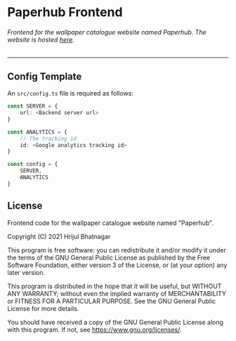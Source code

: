 # Paperhub Frontend

###### Frontend for the wallpaper catalogue website named Paperhub. The website is hosted [here](https://paperhub.aviusx.dev "here").

---

## Config Template

An `src/config.ts` file is required as follows:

```ts
const SERVER = {
    url: <Backend server url>
}

const ANALYTICS = {
    // The tracking id
    id: <Google analytics tracking id>
}

const config = {
    SERVER,
    ANALYTICS
}
```

## License

Frontend code for the wallpaper catalogue website named "Paperhub".

Copyright (C) 2021  Hrijul Bhatnagar

This program is free software: you can redistribute it and/or modify
it under the terms of the GNU General Public License as published by
the Free Software Foundation, either version 3 of the License, or
(at your option) any later version.

This program is distributed in the hope that it will be useful,
but WITHOUT ANY WARRANTY; without even the implied warranty of
MERCHANTABILITY or FITNESS FOR A PARTICULAR PURPOSE.  See the
GNU General Public License for more details.

You should have received a copy of the GNU General Public License
along with this program.  If not, see <https://www.gnu.org/licenses/>.

